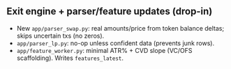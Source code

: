 ## Exit engine + parser/feature updates (drop-in)

- New `app/parser_swap.py`: real amounts/price from token balance deltas; skips uncertain txs (no zeros).
- `app/parser_lp.py`: no-op unless confident data (prevents junk rows).
- `app/feature_worker.py`: minimal ATR% + CVD slope (VC/OFS scaffolding). Writes `features_latest`.
